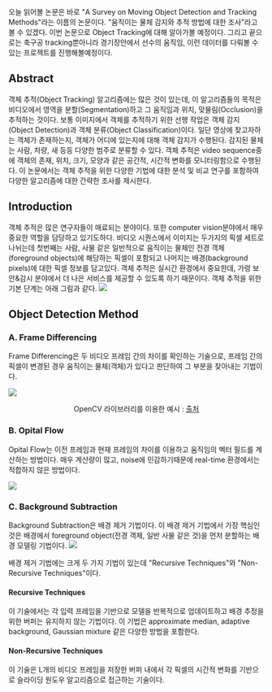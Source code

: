 오늘 읽어볼 논문은 바로 "A Survey on Moving Object Detection and Tracking Methods"라는 이름의 논문이다. "움직이는 물체 감지와 추적 방법에 대한 조사"라고 볼 수 있겠다. 이번 논문으로 Object Tracking에 대해 알아가볼 예정이다. 그리고 끝으로는 축구공 tracking뿐아니라 경기장안에서 선수의 움직임, 이런 데이터를 다뤄볼 수 있는 프로젝트를 진행해볼예정이다. 

## Abstract
객체 추적(Object Tracking) 알고리즘에는 많은 것이 있는데, 이 알고리즘들의 목적은 비디오에서 영역을 분할(Segmentation)하고 그 움직임과 위치, 맞물림(Occlusion)을 추적하는 것이다.
보통 이미지에서 객체를 추적하기 위한 선행 작업은 객체 감지(Object Detection)과 객체 분류(Object Classification)이다. 일단 영상에 찾고자하는 객체가 존재하는지, 객체가 어디에 있는지에 대해 객체 감지가 수행된다. 감지된 물체는 사람, 차량, 새 등등 다양한 범주로 분류할 수 있다. 객체 추적은 video sequence중에 객체의 존재, 위치, 크기, 모양과 같은 공간적, 시간적 변화를 모니터링함으로 수행된다. 이 논문에서는 객체 추적을 위한 다양한 기법에 대한 분석 및 비교 연구를 포함하여 다양한 알고리즘에 대한 간략한 조사를 제시한다.

## Introduction
객체 추적은 많은 연구자들이 매료되는 분야이다. 또한 computer vision분야에서 매우 중요한 역할을 담당하고 있기도하다. 비디오 시퀀스에서 이미지는 두가지의 픽셀 세트로 나뉘는데 첫번째는 사람, 사물 같은 일반적으로 움직이는 물체인 전경 객체(foreground objects)에 해당하는 픽셀이 포함되고 나머지는 배경(background pixels)에 대한 픽셀 정보를 담고있다. 객체 추적은 실시간 환경에서 중요한데, 가령 보안&감시 분야에서 더 나은 서비스를 제공할 수 있도록 하기 때문이다. 객체 추적을 위한 기본 단계는 아래 그림과 같다.
![](https://images.velog.io/images/sanha9999/post/feebadb9-30ff-4679-9815-78f82a18b8f5/image.png)

## Object Detection Method

### A. Frame Differencing
Frame Differencing은 두 비디오 프레임 간의 차이를 확인하는 기술으로, 프레임 간의 픽셀이 변경된 경우 움직이는 물체(객체)가 있다고 판단하여 그 부분을 찾아내는 기법이다.

![](https://images.velog.io/images/sanha9999/post/4f3cac35-efcb-4d7c-998a-ef799ef897fa/image.png)<center>OpenCV 라이브러리를 이용한 예시 : [출처](https://www.kasperkamperman.com/blog/computer-vision/computervision-framedifferencing/)</center>

### B. Opital Flow
Opital Flow는 이전 프레임과 현재 프레임의 차이를 이용하고 움직임의 벡터 필드를 계산하는 방법이다. 매우 계산량이 많고, noise에 민감하기때문에 real-time 환경에서는 적합하지 않은 방법이다.

![](https://images.velog.io/images/sanha9999/post/561d6f9b-da31-4d19-aa34-e763a3becde5/image.png)

### C. Background Subtraction
Background Subtraction은 배경 제거 기법이다. 이 배경 제거 기법에서 가장 핵심인 것은 배경에서 foreground object(전경 객체, 일반 사물 같은 것)을 먼저 분할하는 배경 모델링 기법이다.
![](https://images.velog.io/images/sanha9999/post/e55dd37c-32cd-4277-b2d2-240e481d0487/image.png)

배경 제거 기법에는 크게 두 가지 기법이 있는데 "Recursive Techniques"와 "Non-Recursive Techniques"이다.

#### Recursive Techniques
이 기술에서는 각 입력 프레임을 기반으로 모델을 반복적으로 업데이트하고 배경 추정을 위한 버퍼는 유지하지 않는 기법이다. 이 기법은 approximate median, adaptive background, Gaussian mixture 같은 다양한 방법을 포함한다.
#### Non-Recursive Techniques
이 기술은 L개의 비디오 프레임을 저장한 버퍼 내에서 각 픽셀의 시간적 변화를 기반으로 슬라이딩 원도우 알고리즘으로 접근하는 기술이다.
